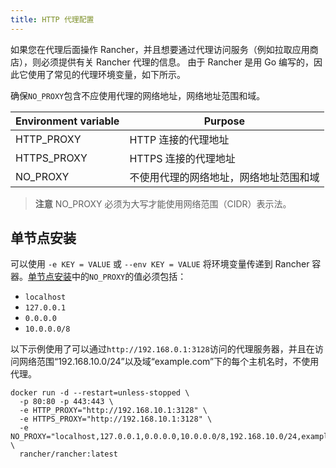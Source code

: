 ```yaml
---
title: HTTP 代理配置
---
```


如果您在代理后面操作 Rancher，并且想要通过代理访问服务（例如拉取应用商店），则必须提供有关 Rancher 代理的信息。 由于 Rancher 是用 Go 编写的，因此它使用了常见的代理环境变量，如下所示。

确保`NO_PROXY`包含不应使用代理的网络地址，网络地址范围和域。

| Environment variable | Purpose                                |
| -------------------- | -------------------------------------- |
| HTTP_PROXY           | HTTP 连接的代理地址                    |
| HTTPS_PROXY          | HTTPS 连接的代理地址                   |
| NO_PROXY             | 不使用代理的网络地址，网络地址范围和域 |

> **注意** NO_PROXY 必须为大写才能使用网络范围（CIDR）表示法。

## 单节点安装

可以使用 `-e KEY = VALUE` 或 `--env KEY = VALUE` 将环境变量传递到 Rancher 容器。[单节点安装](/docs/installation/single-node-install/)中的`NO_PROXY`的值必须包括：

- `localhost`
- `127.0.0.1`
- `0.0.0.0`
- `10.0.0.0/8`

以下示例使用了可以通过`http://192.168.0.1:3128`访问的代理服务器，并且在访问网络范围“192.168.10.0/24”以及域“example.com”下的每个主机名时，不使用代理。

```
docker run -d --restart=unless-stopped \
  -p 80:80 -p 443:443 \
  -e HTTP_PROXY="http://192.168.10.1:3128" \
  -e HTTPS_PROXY="http://192.168.10.1:3128" \
  -e NO_PROXY="localhost,127.0.0.1,0.0.0.0,10.0.0.0/8,192.168.10.0/24,example.com" \
  rancher/rancher:latest
```
